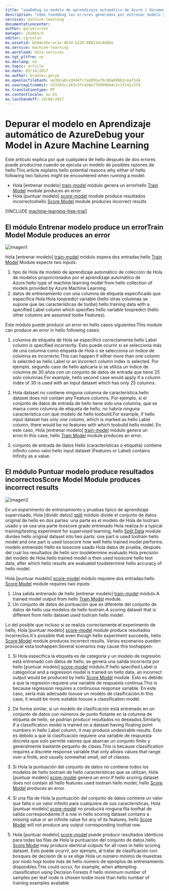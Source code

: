 ```yaml
---
title: "aaaDebug su modelo de aprendizaje automático de Azure | Documentos de Microsoft"
description: "Cómo toodebug los errores generados por entrenar modelo y el modelo de puntuación de módulos de aprendizaje automático de Azure."
services: machine-learning
documentationcenter: 
author: garyericson
manager: jhubbard
editor: cgronlun
ms.assetid: 629dc45e-ac1e-4b7d-b120-08813dc448be
ms.service: machine-learning
ms.workload: data-services
ms.tgt_pltfrm: na
ms.devlang: na
ms.topic: article
ms.date: 03/14/2017
ms.author: bradsev;garye
ms.openlocfilehash: ee38ca8ce38d4fc7add5ba70c80ab9bb2ceaf1d4
ms.sourcegitcommit: 523283cc1b3c37c428e77850964dc1c33742c5f0
ms.translationtype: MT
ms.contentlocale: es-ES
ms.lasthandoff: 10/06/2017
---
```

# <a name="debug-your-model-in-azure-machine-learning"></a><span data-ttu-id="66a80-103">Depurar el modelo en Aprendizaje automático de Azure</span><span class="sxs-lookup"><span data-stu-id="66a80-103">Debug your Model in Azure Machine Learning</span></span>

<span data-ttu-id="66a80-104">Este artículo explica por qué cualquiera de hello después de dos errores puede producirse cuando se ejecuta un modelo de posibles razones de hello:</span><span class="sxs-lookup"><span data-stu-id="66a80-104">This article explains hello potential reasons why either of hello following two failures might be encountered when running a model:</span></span>

* <span data-ttu-id="66a80-105">Hola [entrenar modelo] [ train-model] módulo genera un error</span><span class="sxs-lookup"><span data-stu-id="66a80-105">hello [Train Model][train-model] module produces an error</span></span> 
* <span data-ttu-id="66a80-106">Hola [puntuar modelo] [ score-model] module produce resultados incorrectos</span><span class="sxs-lookup"><span data-stu-id="66a80-106">hello [Score Model][score-model] module produces incorrect results</span></span> 

[!INCLUDE [machine-learning-free-trial](../../includes/machine-learning-free-trial.md)]

## <a name="train-model-module-produces-an-error"></a><span data-ttu-id="66a80-107">El módulo Entrenar modelo produce un error</span><span class="sxs-lookup"><span data-stu-id="66a80-107">Train Model Module produces an error</span></span>

![imagen1](./media/machine-learning-debug-models/train_model-1.png)

<span data-ttu-id="66a80-109">Hola [entrenar modelo] [ train-model] módulo espera dos entradas:</span><span class="sxs-lookup"><span data-stu-id="66a80-109">hello [Train Model][train-model] Module expects two inputs:</span></span>

1. <span data-ttu-id="66a80-110">tipo de Hola de modelo de aprendizaje automático de colección de Hola de modelos proporcionados por el aprendizaje automático de Azure.</span><span class="sxs-lookup"><span data-stu-id="66a80-110">hello type of machine learning model from hello collection of models provided by Azure Machine Learning.</span></span>
2. <span data-ttu-id="66a80-111">datos de entrenamiento con una columna de etiqueta especificado que especifica Hola Hola toopredict variable (hello otras columnas se supone que las características de toobe).</span><span class="sxs-lookup"><span data-stu-id="66a80-111">hello training data with a specified Label column which specifies hello variable toopredict (hello other columns are assumed toobe Features).</span></span>

<span data-ttu-id="66a80-112">Este módulo puede producir un error en hello casos siguientes:</span><span class="sxs-lookup"><span data-stu-id="66a80-112">This module can produce an error in hello following cases:</span></span>

1. <span data-ttu-id="66a80-113">columna de etiqueta de Hola se especificó correctamente.</span><span class="sxs-lookup"><span data-stu-id="66a80-113">hello Label column is specified incorrectly.</span></span> <span data-ttu-id="66a80-114">Esto puede ocurrir si se selecciona más de una columna como etiqueta de Hola o se selecciona un índice de columna es incorrecto.</span><span class="sxs-lookup"><span data-stu-id="66a80-114">This can happen if either more than one column is selected as hello Label or an incorrect column index is selected.</span></span> <span data-ttu-id="66a80-115">Por ejemplo, segundo caso de hello aplicaría si se utiliza un índice de columna de 30 años con un conjunto de datos de entrada que tiene 25 solo columnas.</span><span class="sxs-lookup"><span data-stu-id="66a80-115">For example, hello second case would apply if a column index of 30 is used with an input dataset which has only 25 columns.</span></span>

2. <span data-ttu-id="66a80-116">Hola dataset no contiene ninguna columna de característica.</span><span class="sxs-lookup"><span data-stu-id="66a80-116">hello dataset does not contain any Feature columns.</span></span> <span data-ttu-id="66a80-117">Por ejemplo, si el conjunto de datos de entrada de hello tiene solo una columna, que se marca como columna de etiqueta de hello, no habría ninguna característica con qué modelo de hello toobuild.</span><span class="sxs-lookup"><span data-stu-id="66a80-117">For example, if hello input dataset has only one column, which is marked as hello Label column, there would be no features with which toobuild hello model.</span></span> <span data-ttu-id="66a80-118">En este caso, Hola [entrenar modelo] [ train-model] módulo genera un error.</span><span class="sxs-lookup"><span data-stu-id="66a80-118">In this case, hello [Train Model][train-model] module produces an error.</span></span>

3. <span data-ttu-id="66a80-119">conjunto de entrada de datos Hello (características o etiqueta) contiene infinito como valor.</span><span class="sxs-lookup"><span data-stu-id="66a80-119">hello input dataset (Features or Label) contains Infinity as a value.</span></span>

## <a name="score-model-module-produces-incorrect-results"></a><span data-ttu-id="66a80-120">El módulo Puntuar modelo produce resultados incorrectos</span><span class="sxs-lookup"><span data-stu-id="66a80-120">Score Model Module produces incorrect results</span></span>

![imagen2](./media/machine-learning-debug-models/train_test-2.png)

<span data-ttu-id="66a80-122">En un experimento de entrenamiento y pruebas típico de aprendizaje supervisado, Hola [dividir datos] [ split] módulo divide el conjunto de datos original de hello en dos partes: una parte es el modelo de Hola de tootrain usado y se usa una parte tooscore grado entrenado Hola realiza.</span><span class="sxs-lookup"><span data-stu-id="66a80-122">In a typical training/testing experiment for supervised learning, hello [Split Data][split] module divides hello original dataset into two parts: one part is used tootrain hello model and one part is used tooscore how well hello trained model performs.</span></span> <span data-ttu-id="66a80-123">modelo entrenado Hello es tooscore usado Hola datos de prueba, después del cual los resultados de hello son toodetermine evaluado Hola precisión del modelo de Hola.</span><span class="sxs-lookup"><span data-stu-id="66a80-123">hello trained model is then used tooscore hello test data, after which hello results are evaluated toodetermine hello accuracy of hello model.</span></span>

<span data-ttu-id="66a80-124">Hola [puntuar modelo] [ score-model] módulo requiere dos entradas:</span><span class="sxs-lookup"><span data-stu-id="66a80-124">hello [Score Model][score-model] module requires two inputs:</span></span>

1. <span data-ttu-id="66a80-125">Una salida entrenado de hello [entrenar modelo] [ train-model] módulo.</span><span class="sxs-lookup"><span data-stu-id="66a80-125">A trained model output from hello [Train Model][train-model] module.</span></span>
2. <span data-ttu-id="66a80-126">Un conjunto de datos de puntuación que es diferente del conjunto de datos de hello usa modelos de hello tootrain.</span><span class="sxs-lookup"><span data-stu-id="66a80-126">A scoring dataset that is different from hello dataset used tootrain hello model.</span></span>

<span data-ttu-id="66a80-127">Lo del posible que incluso si se realiza correctamente el experimento de hello, Hola [puntuar modelo] [ score-model] module produce resultados incorrectos.</span><span class="sxs-lookup"><span data-stu-id="66a80-127">It's possible that even though hello experiment succeeds, hello [Score Model][score-model] module produces incorrect results.</span></span> <span data-ttu-id="66a80-128">Varios escenarios pueden provocar esta toohappen:</span><span class="sxs-lookup"><span data-stu-id="66a80-128">Several scenarios may cause this toohappen:</span></span>

1. <span data-ttu-id="66a80-129">Si Hola especifica la etiqueta es de categoría y un modelo de regresión está entrenado con datos de hello, se genera una salida incorrecta por hello [puntuar modelo] [ score-model] módulo.</span><span class="sxs-lookup"><span data-stu-id="66a80-129">If hello specified Label is categorical and a regression model is trained on hello data, an incorrect output would be produced by hello [Score Model][score-model] module.</span></span> <span data-ttu-id="66a80-130">Esto es debido a que la regresión requiere una variable de respuesta continua.</span><span class="sxs-lookup"><span data-stu-id="66a80-130">This is because regression requires a continuous response variable.</span></span> <span data-ttu-id="66a80-131">En este caso, sería más adecuado toouse un modelo de clasificación.</span><span class="sxs-lookup"><span data-stu-id="66a80-131">In this case, it would be more suitable toouse a classification model.</span></span> 

2. <span data-ttu-id="66a80-132">De forma similar, si un modelo de clasificación está entrenado en un conjunto de datos con números de punto flotante en la columna de etiqueta de hello, se podrían producir resultados no deseados.</span><span class="sxs-lookup"><span data-stu-id="66a80-132">Similarly, if a classification model is trained on a dataset having floating point numbers in hello Label column, it may produce undesirable results.</span></span> <span data-ttu-id="66a80-133">Esto es debido a que la clasificación requiere una variable de respuesta discreta que solo permite valores que abarcan un conjunto finito y generalmente bastante pequeño de clases.</span><span class="sxs-lookup"><span data-stu-id="66a80-133">This is because classification requires a discrete response variable that only allows values that range over a finite, and usually somewhat small, set of classes.</span></span>

3. <span data-ttu-id="66a80-134">Si Hola la puntuación del conjunto de datos no contiene todos los modelos de hello tootrain de hello características que se utilizan, Hola [puntuar modelo] [ score-model] genera un error.</span><span class="sxs-lookup"><span data-stu-id="66a80-134">If hello scoring dataset does not contain all hello features used tootrain hello model, hello [Score Model][score-model] produces an error.</span></span>

4. <span data-ttu-id="66a80-135">Si una fila de Hola la puntuación del conjunto de datos contiene un valor que falta o un valor infinito para cualquiera de sus características, Hola [puntuar modelo] [ score-model] no producirá ninguna fila toothat de salida correspondiente.</span><span class="sxs-lookup"><span data-stu-id="66a80-135">If a row in hello scoring dataset contains a missing value or an infinite value for any of its features, hello [Score Model][score-model] will not produce any output corresponding toothat row.</span></span>

5. <span data-ttu-id="66a80-136">Hola [puntuar modelo] [ score-model] puede producir resultados idénticos para todas las filas de Hola la puntuación del conjunto de datos.</span><span class="sxs-lookup"><span data-stu-id="66a80-136">hello [Score Model][score-model] may produce identical outputs for all rows in hello scoring dataset.</span></span> <span data-ttu-id="66a80-137">Esto puede ocurrir, por ejemplo, al tratar de clasificación con bosques de decisión de si se elige Hola un número mínimo de muestras por nodo hoja toobe más de hello número de ejemplos de entrenamiento disponibles.</span><span class="sxs-lookup"><span data-stu-id="66a80-137">This could occur, for example, when attempting classification using Decision Forests if hello minimum number of samples per leaf node is chosen toobe more than hello number of training examples available.</span></span>

<!-- Module References -->
[score-model]: https://msdn.microsoft.com/library/azure/401b4f92-e724-4d5a-be81-d5b0ff9bdb33/
[split]: https://msdn.microsoft.com/library/azure/70530644-c97a-4ab6-85f7-88bf30a8be5f/
[train-model]: https://msdn.microsoft.com/library/azure/5cc7053e-aa30-450d-96c0-dae4be720977/

